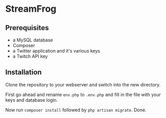 # StreamFrog

## Prerequisites

- a MySQL database
- Composer
- a Twitter application and it's various keys
- a Twitch API key

## Installation

Clone the repository to your webserver and switch into the new directory.

First go ahead and rename `env.php` to `.env.php` and fill in the file
with your keys and database login.

Now run ``composer install`` followed by ``php artisan migrate``. Done.

